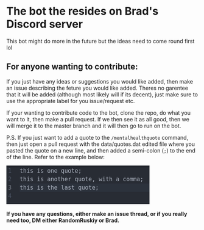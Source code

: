 # **The bot the resides on Brad's Discord server**

This bot might do more in the future but the ideas need to come round first lol

## For anyone wanting to contribute:
If you just have any ideas or suggestions you would like added, then make an issue describing the feture you would like added. Theres no garentee that it will be added (although most likely will if its decent), just make sure to use the appropriate label for you issue/request etc.

If your wanting to contribute code to the bot, clone the repo, do what you want to it, then make a pull request. If we then see it as all good, then we will merge it to the master branch and it will then go to run on the bot.

P.S. If you just want to add a quote to the `/mentalhealthquote` command, then just open a pull request with the data/quotes.dat edited file where you pasted the quote on a new line, and then added a semi-colon (`;`) to the end of the line. Refer to the example below:

![data/quotes.dat](/data/res/quotes-example.png)

**If you have any questions, either make an issue thread, or if you really need too, DM either RandomRuskiy or Brad.**
